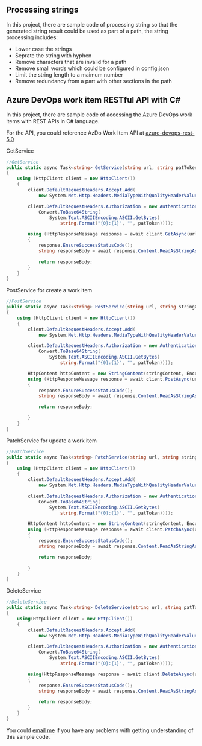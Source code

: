 ## Processing strings
In this project, there are sample code of processing string so that the generated string result could be used as part of a path, the string processing  includes:
+ Lower case the strings
+ Seprate the string with hyphen
+ Remove characters that are invalid for a path
+ Remove small words which could be configured in config.json
+ Limit the string length to a maimum number
+ Remove redundancy from a part with other sections in the path

## Azure DevOps work item RESTful API with C#
In this project, there are sample code of accessing the Azure DevOps work items with REST APIs in C# language.

For the API, you could reference AzDo Work Item API at [azure-devops-rest-5.0](https://docs.microsoft.com/en-us/rest/api/azure/devops/wit/?view=azure-devops-rest-5.0)

GetService
```CS
//GetService
public static async Task<string> GetService(string url, string patToken)
{
    using (HttpClient client = new HttpClient())
    {
        client.DefaultRequestHeaders.Accept.Add(
            new System.Net.Http.Headers.MediaTypeWithQualityHeaderValue("application/json"));

        client.DefaultRequestHeaders.Authorization = new AuthenticationHeaderValue("Basic",
            Convert.ToBase64String(
                System.Text.ASCIIEncoding.ASCII.GetBytes(
                    string.Format("{0}:{1}", "", patToken))));

        using (HttpResponseMessage response = await client.GetAsync(url))
        {
            response.EnsureSuccessStatusCode();
            string responseBody = await response.Content.ReadAsStringAsync();

            return responseBody;
        }
    }
}
```

PostService for create a work item
```CS
//PostService
public static async Task<string> PostService(string url, string stringContent, string patToken)
{
    using (HttpClient client = new HttpClient())
    {
        client.DefaultRequestHeaders.Accept.Add(
            new System.Net.Http.Headers.MediaTypeWithQualityHeaderValue("application/json"));

        client.DefaultRequestHeaders.Authorization = new AuthenticationHeaderValue("Basic",
            Convert.ToBase64String(
                System.Text.ASCIIEncoding.ASCII.GetBytes(
                    string.Format("{0}:{1}", "", patToken))));

        HttpContent httpContent = new StringContent(stringContent, Encoding.UTF8, "application/json-patch+json"); //media type is application/json-patch+json
        using (HttpResponseMessage response = await client.PostAsync(url, httpContent))
        {
            response.EnsureSuccessStatusCode();
            string responseBody = await response.Content.ReadAsStringAsync();

            return responseBody;

        }
    }
}
```

PatchService for update a work item
```CS
//PatchService
public static async Task<string> PatchService(string url, string stringContent, string patToken)
{
    using (HttpClient client = new HttpClient())
    {
        client.DefaultRequestHeaders.Accept.Add(
            new System.Net.Http.Headers.MediaTypeWithQualityHeaderValue("application/json"));

        client.DefaultRequestHeaders.Authorization = new AuthenticationHeaderValue("Basic",
            Convert.ToBase64String(
                System.Text.ASCIIEncoding.ASCII.GetBytes(
                    string.Format("{0}:{1}", "", patToken))));

        HttpContent httpContent = new StringContent(stringContent, Encoding.UTF8, "application/json-patch+json"); //media type is application/json-patch+json
        using (HttpResponseMessage response = await client.PatchAsync(url, httpContent))
        {
            response.EnsureSuccessStatusCode();
            string responseBody = await response.Content.ReadAsStringAsync();

            return responseBody;

        }
    }
}
```

DeleteService
```CS
//DeleteService
public static async Task<string> DeleteService(string url, string patToken)
{
    using(HttpClient client = new HttpClient())
    {
        client.DefaultRequestHeaders.Accept.Add(
            new System.Net.Http.Headers.MediaTypeWithQualityHeaderValue("application/json"));

        client.DefaultRequestHeaders.Authorization = new AuthenticationHeaderValue("Basic",
            Convert.ToBase64String(
                System.Text.ASCIIEncoding.ASCII.GetBytes(
                    string.Format("{0}:{1}", "", patToken))));

        using(HttpResponseMessage response = await client.DeleteAsync(url))
        {
            response.EnsureSuccessStatusCode();
            string responseBody = await response.Content.ReadAsStringAsync();

            return responseBody;
        }
    }
}
```

You could [email me](mailto:qijiexue@outlook.com) if  you have any problems with getting understanding of this sample code.